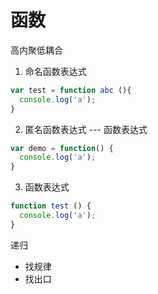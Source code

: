 # 函数
高内聚低耦合

1. 命名函数表达式

```javascript
var test = function abc (){
  console.log('a');
}
```

2. 匿名函数表达式   --- 函数表达式

```javascript
var demo = function() {
  console.log('a');
}
```

3. 函数表达式

```javascript
function test () {
  console.log('a');
}
```


递归

- 找规律
- 找出口


